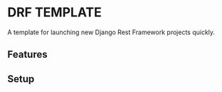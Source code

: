 # DRF TEMPLATE

A template for launching new Django Rest Framework projects quickly.

## Features

## Setup